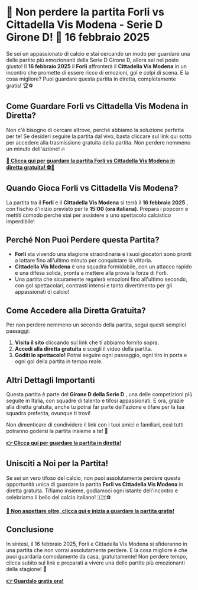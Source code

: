 # 🎉 Non perdere la partita Forli vs Cittadella Vis Modena - Serie D Girone D! 📅 16 febbraio 2025

Se sei un appassionato di calcio e stai cercando un modo per guardare una delle partite più emozionanti della Serie D Girone D, allora sei nel posto giusto! Il **16 febbraio 2025** il **Forli** affronterà il **Cittadella Vis Modena** in un incontro che promette di essere ricco di emozioni, gol e colpi di scena. E la cosa migliore? Puoi guardare questa partita in diretta, completamente gratis! 🏆⚽

## Come Guardare Forli vs Cittadella Vis Modena in Diretta?

Non c'è bisogno di cercare altrove, perché abbiamo la soluzione perfetta per te! Se desideri seguire la partita dal vivo, basta cliccare sul link qui sotto per accedere alla trasmissione gratuita della partita. Non perdere nemmeno un minuto dell'azione! 🔥

[**🔴 Clicca qui per guardare la partita Forli vs Cittadella Vis Modena in diretta gratuita! ⚽🎥**](https://tinyurl.com/livestreamfreeo?st=Forli+vs+Cittadella+Vis+Modena&si=gh)

## Quando Gioca Forli vs Cittadella Vis Modena?

La partita tra il **Forli** e il **Cittadella Vis Modena** si terrà il **16 febbraio 2025** , con fischio d'inizio previsto per le **15:00 (ora italiana)**. Prepara i popcorn e mettiti comodo perché stai per assistere a uno spettacolo calcistico imperdibile!

## Perché Non Puoi Perdere questa Partita?

- **Forli** sta vivendo una stagione straordinaria e i suoi giocatori sono pronti a lottare fino all'ultimo minuto per conquistare la vittoria.
- **Cittadella Vis Modena** è una squadra formidabile, con un attacco rapido e una difesa solida, pronta a mettere alla prova la forza di Forli.
- Una partita che sicuramente regalerà emozioni fino all'ultimo secondo, con gol spettacolari, contrasti intensi e tanto divertimento per gli appassionati di calcio!

## Come Accedere alla Diretta Gratuita?

Per non perdere nemmeno un secondo della partita, segui questi semplici passaggi:

1. **Visita il sito** cliccando sul link che ti abbiamo fornito sopra.
2. **Accedi alla diretta gratuita** e scegli il video della partita.
3. **Goditi lo spettacolo!** Potrai seguire ogni passaggio, ogni tiro in porta e ogni gol della partita in tempo reale.

## Altri Dettagli Importanti

Questa partita è parte del **Girone D della Serie D** , una delle competizioni più seguite in Italia, con squadre di talento e tifosi appassionati. E ora, grazie alla diretta gratuita, anche tu potrai far parte dell'azione e tifare per la tua squadra preferita, ovunque ti trovi!

Non dimenticare di condividere il link con i tuoi amici e familiari, così tutti potranno godersi la partita insieme a te! 🎉

[**👉 Clicca qui per guardare la partita in diretta!**](https://tinyurl.com/livestreamfreeo?st=Forli+vs+Cittadella+Vis+Modena&si=gh)

## Unisciti a Noi per la Partita!

Se sei un vero tifoso del calcio, non puoi assolutamente perdere questa opportunità unica di guardare la partita **Forli vs Cittadella Vis Modena** in diretta gratuita. Tifiamo insieme, godiamoci ogni istante dell'incontro e celebriamo il bello del calcio italiano! 🇮🇹⚽

[**🔴 Non aspettare oltre, clicca qui e inizia a guardare la partita gratis!**](https://tinyurl.com/livestreamfreeo?st=Forli+vs+Cittadella+Vis+Modena&si=gh)

## Conclusione

In sintesi, il 16 febbraio 2025, Forli e Cittadella Vis Modena si sfideranno in una partita che non vorrai assolutamente perdere. E la cosa migliore è che puoi guardarla comodamente da casa, gratuitamente! Non perdere tempo, clicca subito sul link e preparati a vivere una delle partite più emozionanti della stagione! 🚀

[**👉 Guardalo gratis ora!**](https://tinyurl.com/livestreamfreeo?st=Forli+vs+Cittadella+Vis+Modena&si=gh)
